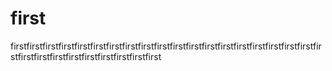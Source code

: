 # first
firstfirstfirstfirstfirstfirstfirstfirstfirstfirstfirstfirstfirstfirstfirstfirstfirstfirstfirstfirstfirstfirstfirstfirstfirstfirstfirstfirstfirst
